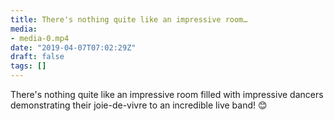 ```yaml
---
title: There's nothing quite like an impressive room…
media:
- media-0.mp4
date: "2019-04-07T07:02:29Z"
draft: false
tags: []
---
```

There's nothing quite like an impressive room filled with impressive dancers demonstrating their joie-de-vivre to an incredible live band\! 😊
